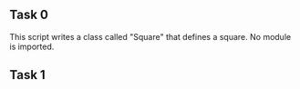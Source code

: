 Task 0
------
This script writes a class called "Square" that defines a square.
No module is imported.

Task 1
------
